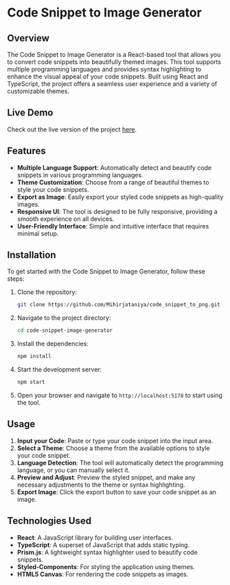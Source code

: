
# Code Snippet to Image Generator

## Overview

The Code Snippet to Image Generator is a React-based tool that allows you to convert code snippets into beautifully themed images. This tool supports multiple programming languages and provides syntax highlighting to enhance the visual appeal of your code snippets. Built using React and TypeScript, the project offers a seamless user experience and a variety of customizable themes.

## Live Demo

Check out the live version of the project [here](https://codecapture-orcin.vercel.app/).

## Features

- **Multiple Language Support**: Automatically detect and beautify code snippets in various programming languages.
- **Theme Customization**: Choose from a range of beautiful themes to style your code snippets.
- **Export as Image**: Easily export your styled code snippets as high-quality images.
- **Responsive UI**: The tool is designed to be fully responsive, providing a smooth experience on all devices.
- **User-Friendly Interface**: Simple and intuitive interface that requires minimal setup.

## Installation

To get started with the Code Snippet to Image Generator, follow these steps:

1. Clone the repository:
   ```bash
   git clone https://github.com/Mihirjataniya/code_snippet_to_png.git
   ```

2. Navigate to the project directory:
   ```bash
   cd code-snippet-image-generator
   ```

3. Install the dependencies:
   ```bash
   npm install
   ```

4. Start the development server:
   ```bash
   npm start
   ```

5. Open your browser and navigate to `http://localhost:5178` to start using the tool.

## Usage

1. **Input your Code**: Paste or type your code snippet into the input area.
2. **Select a Theme**: Choose a theme from the available options to style your code snippet.
3. **Language Detection**: The tool will automatically detect the programming language, or you can manually select it.
4. **Preview and Adjust**: Preview the styled snippet, and make any necessary adjustments to the theme or syntax highlighting.
5. **Export Image**: Click the export button to save your code snippet as an image.

## Technologies Used

- **React**: A JavaScript library for building user interfaces.
- **TypeScript**: A superset of JavaScript that adds static typing.
- **Prism.js**: A lightweight syntax highlighter used to beautify code snippets.
- **Styled-Components**: For styling the application using themes.
- **HTML5 Canvas**: For rendering the code snippets as images.
